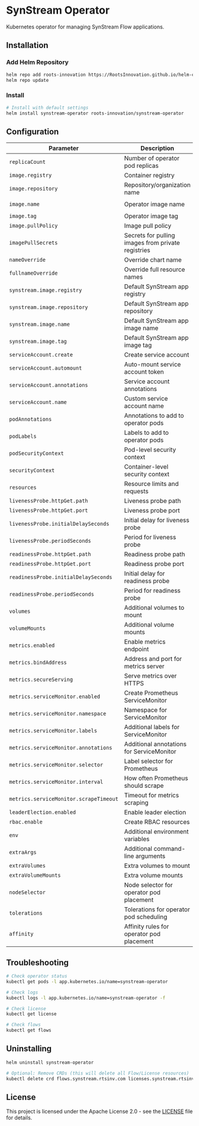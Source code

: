 # SynStream Operator

Kubernetes operator for managing SynStream Flow applications.

## Installation

### Add Helm Repository

```bash
helm repo add roots-innovation https://RootsInnovation.github.io/helm-charts
helm repo update
```
### Install

```bash
# Install with default settings
helm install synstream-operator roots-innovation/synstream-operator
```

## Configuration

| Parameter | Description | Default |
|-----------|-------------|---------|
| `replicaCount` | Number of operator pod replicas | `1` |
| `image.registry` | Container registry | `ghcr.io` |
| `image.repository` | Repository/organization name | `rootsinnovation` |
| `image.name` | Operator image name | `synstream-operator` |
| `image.tag` | Operator image tag | `v0.1.4` |
| `image.pullPolicy` | Image pull policy | `Always` |
| `imagePullSecrets` | Secrets for pulling images from private registries | `[]` |
| `nameOverride` | Override chart name | `""` |
| `fullnameOverride` | Override full resource names | `""` |
| `synstream.image.registry` | Default SynStream app registry | `ghcr.io` |
| `synstream.image.repository` | Default SynStream app repository | `rootsinnovation` |
| `synstream.image.name` | Default SynStream app image name | `synstream` |
| `synstream.image.tag` | Default SynStream app image tag | `v1.0.0` |
| `serviceAccount.create` | Create service account | `true` |
| `serviceAccount.automount` | Auto-mount service account token | `true` |
| `serviceAccount.annotations` | Service account annotations | `{}` |
| `serviceAccount.name` | Custom service account name | `""` |
| `podAnnotations` | Annotations to add to operator pods | `{}` |
| `podLabels` | Labels to add to operator pods | `{}` |
| `podSecurityContext` | Pod-level security context | `{}` |
| `securityContext` | Container-level security context | `{}` |
| `resources` | Resource limits and requests | `{}` |
| `livenessProbe.httpGet.path` | Liveness probe path | `/healthz` |
| `livenessProbe.httpGet.port` | Liveness probe port | `8081` |
| `livenessProbe.initialDelaySeconds` | Initial delay for liveness probe | `15` |
| `livenessProbe.periodSeconds` | Period for liveness probe | `20` |
| `readinessProbe.httpGet.path` | Readiness probe path | `/readyz` |
| `readinessProbe.httpGet.port` | Readiness probe port | `8081` |
| `readinessProbe.initialDelaySeconds` | Initial delay for readiness probe | `5` |
| `readinessProbe.periodSeconds` | Period for readiness probe | `10` |
| `volumes` | Additional volumes to mount | `[]` |
| `volumeMounts` | Additional volume mounts | `[]` |
| `metrics.enabled` | Enable metrics endpoint | `true` |
| `metrics.bindAddress` | Address and port for metrics server | `:8443` |
| `metrics.secureServing` | Serve metrics over HTTPS | `true` |
| `metrics.serviceMonitor.enabled` | Create Prometheus ServiceMonitor | `false` |
| `metrics.serviceMonitor.namespace` | Namespace for ServiceMonitor | `""` |
| `metrics.serviceMonitor.labels` | Additional labels for ServiceMonitor | `{}` |
| `metrics.serviceMonitor.annotations` | Additional annotations for ServiceMonitor | `{}` |
| `metrics.serviceMonitor.selector` | Label selector for Prometheus | `{}` |
| `metrics.serviceMonitor.interval` | How often Prometheus should scrape | `30s` |
| `metrics.serviceMonitor.scrapeTimeout` | Timeout for metrics scraping | `10s` |
| `leaderElection.enabled` | Enable leader election | `true` |
| `rbac.enable` | Create RBAC resources | `true` |
| `env` | Additional environment variables | `[]` |
| `extraArgs` | Additional command-line arguments | `[]` |
| `extraVolumes` | Extra volumes to mount | `[]` |
| `extraVolumeMounts` | Extra volume mounts | `[]` |
| `nodeSelector` | Node selector for operator pod placement | `{}` |
| `tolerations` | Tolerations for operator pod scheduling | `[]` |
| `affinity` | Affinity rules for operator pod placement | `{}` |

## Troubleshooting

```bash
# Check operator status
kubectl get pods -l app.kubernetes.io/name=synstream-operator

# Check logs
kubectl logs -l app.kubernetes.io/name=synstream-operator -f

# Check license
kubectl get license 

# Check flows
kubectl get flows
```

## Uninstalling

```bash
helm uninstall synstream-operator

# Optional: Remove CRDs (this will delete all Flow/License resources)
kubectl delete crd flows.synstream.rtsinv.com licenses.synstream.rtsinv.com
```

## License

This project is licensed under the Apache License 2.0 - see the [LICENSE](LICENSE) file for details.